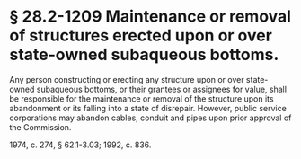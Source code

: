 # § 28.2-1209 Maintenance or removal of structures erected upon or over state-owned subaqueous bottoms.

<p>Any person constructing or erecting any structure upon or over state-owned subaqueous bottoms, or their grantees or assignees for value, shall be responsible for the maintenance or removal of the structure upon its abandonment or its falling into a state of disrepair. However, public service corporations may abandon cables, conduit and pipes upon prior approval of the Commission.</p><p>1974, c. 274, § 62.1-3.03; 1992, c. 836.</p>